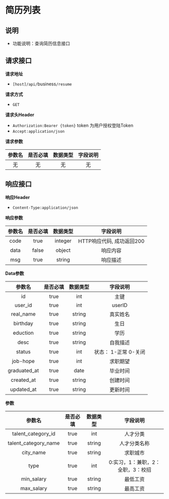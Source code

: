# 简历列表



## 说明

* 功能说明：查询简历信息接口

## 请求接口

**请求地址**

* `[host]/api/`business`/resume`

**请求方式**

* `GET`

**请求头Header**

* `Authorization:Bearer {token}` token 为用户授权登陆Token
* `Accept:application/json`

**请求参数**

| 参数名 | 是否必填 | 数据类型 | 字段说明 |
| :---: | :---: | :---: | :---: |
| 无 | 无 | 无 | 无 |

## 响应接口

**响应Header**

* `Content-Type:application/json`

**响应参数**

| 参数名 | 是否必填 | 数据类型 | 字段说明 |
| :---: | :---: | :---: | :---: |
| code | true | integer | HTTP响应代码, 成功返回200 |
| data | false | object | 响应内容 |
| msg | true | string | 响应描述 |

**Data参数**

| 参数名 | 是否必填 | 数据类型 | 字段说明 |
| :---: | :---: | :---: | :---: |
| id | true | int | 主键 |
| user\_id | true | int | userID |
| real\_name | true | string | 真实姓名 |
| birthday | true | string | 生日 |
| eduction | true | string | 学历 |
| desc | true | string | 自我描述 |
| status | true | int | 状态： 1-正常 0-关闭 |
| job-hope | true | int | 求职期望 |
| graduated\_at | true | date | 毕业时间 |
| created\_at | true | string | 创建时间 |
| updated\_at | true | string | 更新时间 |



**参数**

| 参数名 | 是否必填 | 数据类型 | 字段说明 |
| :---: | :---: | :---: | :---: |
| talent\_category\_id | true | int | 人才分类 |
| talent\_category\_name | true | string | 人才分类名称 |
| city\_name | true | string | 求职城市 |
| type | true | int | 0:实习，1：兼职，2：全职，3：校招 |
| min\_salary | true | string | 最低工资 |
| max\_salary | true | string  | 最高工资 |

